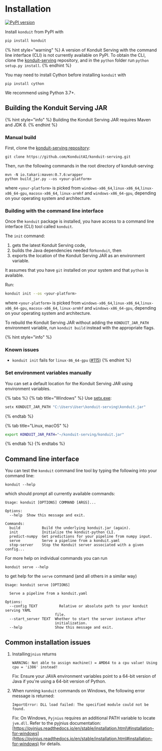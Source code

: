 # Installation

[![PyPI version](https://badge.fury.io/py/konduit.svg)](https://badge.fury.io/py/konduit)

Install `konduit` from PyPI with

```bash
pip install konduit
```

{% hint style="warning" %}
A version of Konduit Serving with the command line interface \(CLI\) is not currently available on PyPI. To obtain the CLI, clone the [konduit-serving](https://github.com/KonduitAI/konduit-serving) repository, and in the `python` folder run `python setup.py install`.
{% endhint %}

You may need to install Cython before installing `konduit` with

```text
pip install cython
```

We recommend using Python 3.7+.

## Building the Konduit Serving JAR

{% hint style="info" %}
Building the Konduit Serving JAR requires Maven and JDK 8.
{% endhint %}

### Manual build

First, clone the [konduit-serving repository](https://github.com/KonduitAI/konduit-serving):

```text
git clone https://github.com/KonduitAI/konduit-serving.git
```

Then, run the following commands in the root directory of konduit-serving:

```text
mvn -N io.takari:maven:0.7.6:wrapper
python build_jar.py --os <your-platform>
```

where `<your-platform>` is picked from `windows-x86_64`,`linux-x86_64`,`linux-x86_64-gpu`, `macosx-x86_64`, `linux-armhf` and `windows-x86_64-gpu`, depending on your operating system and architecture.

### Building with the command line interface

Once the `konduit` package is installed, you have access to a command line interface \(CLI\) tool called `konduit`.

The `init` command:

1. gets the latest Konduit Serving code, 
2. builds the Java dependencies needed for`konduit`, then 
3. exports the location of the Konduit Serving JAR as an environment variable. 

It assumes that you have `git` installed on your system and that `python` is available.

Run:

```bash
konduit init --os <your-platform>
```

where `<your-platform>` is picked from `windows-x86_64`,`linux-x86_64`,`linux-x86_64-gpu`, `macosx-x86_64`, `linux-armhf` and `windows-x86_64-gpu`, depending on your operating system and architecture.

To rebuild the Konduit Serving JAR without adding the `KONDUIT_JAR_PATH` environment variable, run `konduit build` instead with the appropriate flags.

{% hint style="info" %}
### Known issues

* `konduit init` fails for  `linux-86_64-gpu` \([\#115](https://github.com/KonduitAI/konduit-serving/issues/115)\)
{% endhint %}

### Set environment variables manually

You can set a default location for the Konduit Serving JAR using environment variables.

{% tabs %}
{% tab title="Windows" %}
Use [setx.exe](https://docs.microsoft.com/en-us/windows-server/administration/windows-commands/setx):

```bash
setx KONDUIT_JAR_PATH "C:\Users\User\konduit-serving\konduit.jar"
```
{% endtab %}

{% tab title="Linux, macOS" %}
```bash
export KONDUIT_JAR_PATH="~/konduit-serving/konduit.jar"
```
{% endtab %}
{% endtabs %}

## Command line interface

You can test the `konduit` command line tool by typing the following into your command line:

```text
konduit --help
```

which should prompt all currently available commands:

```text
Usage: konduit [OPTIONS] COMMAND [ARGS]...

Options:
  --help  Show this message and exit.

Commands:
  build          Build the underlying konduit.jar (again).
  init           Initialize the konduit-python CLI.
  predict-numpy  Get predictions for your pipeline from numpy input.
  serve          Serve a pipeline from a konduit.yaml
  stop-server    Stop the Konduit server associated with a given config...
```

For more help on individual commands you can run

```text
konduit serve --help
```

to get help for the `serve` command \(and all others in a similar way\)

```text
Usage: konduit serve [OPTIONS]

  Serve a pipeline from a konduit.yaml

Options:
  --config TEXT          Relative or absolute path to your konduit serving YAML
                       file.
  --start_server TEXT  Whether to start the server instance after 
                       initialization.
  --help               Show this message and exit.
```

## Common installation issues

1. Installing`jnius` returns

   ```text
   WARNING: Not able to assign machine() = AMD64 to a cpu value! Using cpu = 'i386' instead!
   ```

   Fix: Ensure your JAVA environment variables point to a 64-bit version of Java if you're using a 64-bit version of Python.  

2. When running `konduit` commands on Windows, the following error message is returned:

   ```text
   ImportError: DLL load failed: The specified module could not be found.
   ```

   Fix: On Windows, `Pyjnius` requires an additional PATH variable to locate `jvm.dll`. Refer to the pyjnius documentation: [https://pyjnius.readthedocs.io/en/stable/installation.html\#installation-for-windows](https://pyjnius.readthedocs.io/en/stable/installation.html#installation-for-windows) for details.

